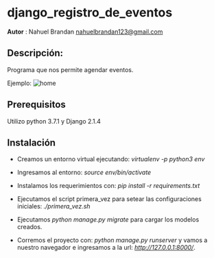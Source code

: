# django_registro_de_eventos

**Autor** : Nahuel Brandan nahuelbrandan123@gmail.com

## Descripción:

Programa que nos permite agendar eventos.

Ejemplo:
![home](http://i64.tinypic.com/1zx9vlu.png)

## Prerequisitos

Utilizo python 3.7.1 y Django 2.1.4

## Instalación

* Creamos un entorno virtual ejecutando: *virtualenv -p python3 env*

* Ingresamos al entorno: *source env/bin/activate*

* Instalamos los requerimientos con: *pip install -r requirements.txt*

* Ejecutamos el script primera_vez para setear las configuraciones iniciales: *./primera_vez.sh*

* Ejecutamos *python manage.py migrate* para cargar los modelos creados.

* Corremos el proyecto con: *python manage.py runserver* y vamos a nuestro navegador e ingresamos a la url: *http://127.0.0.1:8000/*.
